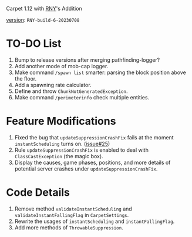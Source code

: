 Carpet 1.12 with [RNY](https://github.com/Rainyaphthyl)'s Addition

[version](src/carpet/CarpetSettings.java): `RNY-build-6-20230708`

# TO-DO List

1. Bump to release versions after merging pathfinding-logger?
2. Add another mode of mob-cap logger.
3. Make command `/spawn list` smarter: parsing the block position above the floor.
4. Add a spawning rate calculator.
5. Define and throw `ChunkNotGeneratedException`.
6. Make command `/perimeterinfo` check multiple entities.

# Feature Modifications

1. Fixed the bug that `updateSuppressionCrashFix` fails at the moment `instantScheduling` turns on. ([issue#25](https://github.com/Rainyaphthyl/carpet12RNY/issues/25#issue-1759841478))
2. Rule `updateSuppressionCrashFix` is enabled to deal with `ClassCastException` (the magic box).
3. Display the causes, game phases, positions, and more details of potential server crashes under `updateSuppressionCrashFix`.

# Code Details

1. Remove method `validateInstantScheduling` and `validateInstantFallingFlag` in `CarpetSettings`.
2. Rewrite the usages of `instantScheduling` and `instantFallingFlag`.
3. Add more methods of `ThrowableSuppression`.
